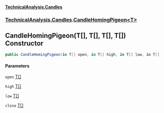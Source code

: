 #### [TechnicalAnalysis.Candles](TechnicalAnalysis.Candles.md 'TechnicalAnalysis.Candles')
### [TechnicalAnalysis.Candles](TechnicalAnalysis.Candles.md#TechnicalAnalysis.Candles 'TechnicalAnalysis.Candles').[CandleHomingPigeon&lt;T&gt;](CandleHomingPigeon_T_.md 'TechnicalAnalysis.Candles.CandleHomingPigeon<T>')

## CandleHomingPigeon(T[], T[], T[], T[]) Constructor

```csharp
public CandleHomingPigeon(in T[] open, in T[] high, in T[] low, in T[] close);
```
#### Parameters

<a name='TechnicalAnalysis.Candles.CandleHomingPigeon_T_.CandleHomingPigeon(T[],T[],T[],T[]).open'></a>

`open` [T](CandleHomingPigeon_T_.md#TechnicalAnalysis.Candles.CandleHomingPigeon_T_.T 'TechnicalAnalysis.Candles.CandleHomingPigeon<T>.T')[[]](https://docs.microsoft.com/en-us/dotnet/api/System.Array 'System.Array')

<a name='TechnicalAnalysis.Candles.CandleHomingPigeon_T_.CandleHomingPigeon(T[],T[],T[],T[]).high'></a>

`high` [T](CandleHomingPigeon_T_.md#TechnicalAnalysis.Candles.CandleHomingPigeon_T_.T 'TechnicalAnalysis.Candles.CandleHomingPigeon<T>.T')[[]](https://docs.microsoft.com/en-us/dotnet/api/System.Array 'System.Array')

<a name='TechnicalAnalysis.Candles.CandleHomingPigeon_T_.CandleHomingPigeon(T[],T[],T[],T[]).low'></a>

`low` [T](CandleHomingPigeon_T_.md#TechnicalAnalysis.Candles.CandleHomingPigeon_T_.T 'TechnicalAnalysis.Candles.CandleHomingPigeon<T>.T')[[]](https://docs.microsoft.com/en-us/dotnet/api/System.Array 'System.Array')

<a name='TechnicalAnalysis.Candles.CandleHomingPigeon_T_.CandleHomingPigeon(T[],T[],T[],T[]).close'></a>

`close` [T](CandleHomingPigeon_T_.md#TechnicalAnalysis.Candles.CandleHomingPigeon_T_.T 'TechnicalAnalysis.Candles.CandleHomingPigeon<T>.T')[[]](https://docs.microsoft.com/en-us/dotnet/api/System.Array 'System.Array')
